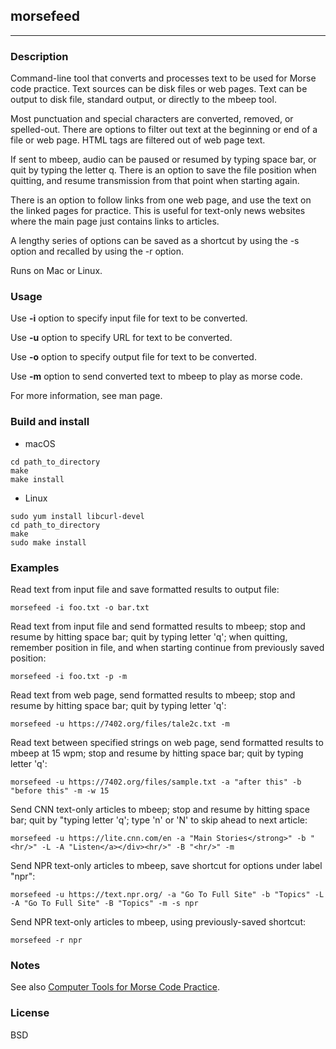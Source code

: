 ## morsefeed

---

### Description

Command-line tool that converts and processes text to be used for Morse code
practice. Text sources can be disk files or web pages. Text can be output to
disk file, standard output, or directly to the mbeep tool. 

Most punctuation and special characters are converted, removed, or spelled-out.
There are options to filter out text at the beginning or end of a file or web
page. HTML tags are filtered out of web page text. 

If sent to mbeep, audio can be paused or resumed by typing space bar, or quit by
typing the letter q. There is an option to save the file position when quitting,
and resume transmission from that point when starting again.

There is an option to follow links from one web page, and use the text on the
linked pages for practice. This is useful for text-only news websites where the
main page just contains links to articles.

A lengthy series of options can be saved as a shortcut by using the -s option and
recalled by using the -r option.

Runs on Mac or Linux.

### Usage

Use **-i** option to specify input file for text to be converted.

Use **-u** option to specify URL for text to be converted.

Use **-o** option to specify output file for text to be converted.

Use **-m** option to send converted text to mbeep to play as morse code.

For more information, see man page.

### Build and install

* macOS

```
cd path_to_directory
make
make install
```

* Linux

```
sudo yum install libcurl-devel
cd path_to_directory
make
sudo make install
```

### Examples

Read text from input file and save formatted results to output file:

```
morsefeed -i foo.txt -o bar.txt
```

Read text from input file and send formatted results to mbeep; stop and resume
by hitting space bar; quit by typing letter 'q'; when quitting, remember
position in file, and when starting continue from previously saved position:

```
morsefeed -i foo.txt -p -m
```

Read text from web page, send formatted results to mbeep; stop and resume by hitting space bar; quit by typing
letter 'q':
```
morsefeed -u https://7402.org/files/tale2c.txt -m
```

Read text between specified strings on web page, send formatted results to mbeep at 15 wpm; stop and resume by
hitting space bar; quit by typing letter 'q':
```
morsefeed -u https://7402.org/files/sample.txt -a "after this" -b "before this" -m -w 15
```

Send CNN text-only articles to mbeep; stop and resume by hitting space bar; quit by "typing letter 'q'; type 'n' or 'N'
to skip ahead to next article:
```
morsefeed -u https://lite.cnn.com/en -a "Main Stories</strong>" -b "<hr/>" -L -A "Listen</a></div><hr/>" -B "<hr/>" -m
```

Send NPR text-only articles to mbeep, save shortcut for options under label "npr":

```
morsefeed -u https://text.npr.org/ -a "Go To Full Site" -b "Topics" -L -A "Go To Full Site" -B "Topics" -m -s npr
```

Send NPR text-only articles to mbeep, using previously-saved shortcut:

```
morsefeed -r npr
```

### Notes

See also [Computer Tools for Morse Code Practice](https://7402.org/blog/2018/computer-tools-for-morse-code-practice.html).

### License

BSD

